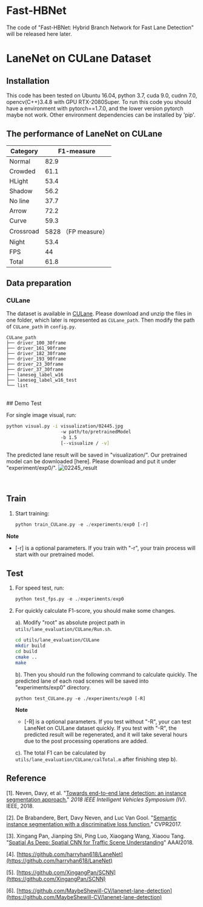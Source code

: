 # Fast-HBNet
The code of "Fast-HBNet: Hybrid Branch Network for Fast Lane Detection" will be released here later.


# LaneNet on CULane Dataset

## Installation

This code has been tested on Ubuntu 16.04, python 3.7, cuda 9.0, cudnn 7.0, opencv(C++)3.4.8 with GPU RTX-2080Super. To run this code you should have a environment with pytorch==1.7.0, and the lower version pytorch maybe not work. Other environment dependencies can be installed by 'pip'.

## The performance of LaneNet on CULane
| Category  | F1-measure          |
| --------- | ------------------- |
| Normal    | 82.9                |
| Crowded   | 61.1                |
| HLight    | 53.4                |
| Shadow    | 56.2                |
| No line   | 37.7                |
| Arrow     | 72.2                |
| Curve     | 59.3                |
| Crossroad | 5828 （FP measure） |
| Night     | 53.4                |
| FPS       | 44                  |
| Total     | 61.8                |

## Data preparation

### CULane

The dataset is available in [CULane](https://xingangpan.github.io/projects/CULane.html). Please download and unzip the files in one folder, which later is represented as `CULane_path`.  Then modify the path of `CULane_path` in `config.py`.
```
CULane_path
├── driver_100_30frame
├── driver_161_90frame
├── driver_182_30frame
├── driver_193_90frame
├── driver_23_30frame
├── driver_37_30frame
├── laneseg_label_w16
├── laneseg_label_w16_test
└── list
```
<br/>
## Demo Test

For single image visual, run:

```Bash
python visual.py -i visualization/02445.jpg 
                    -w path/to/pretrainedModel
                    -b 1.5
                    [--visualize / -v]
```

The predicted lane result will be saved in "visualization/". Our pretrained model can be downloaded [here].  Please download and put it under "experiment/exp0/".
![](LaneNetonCULane/visualization/02245_result.jpg "02245_result")

<br/>

## Train 

1. Start training:

   ```python
   python train_CULane.py -e ./experiments/exp0 [-r]
   ```
  **Note**


  - [-r] is a optional parameters. If you train with "-r", your train process will start with our pretrained model.

   
## Test 

1. For speed test, run:
   ```python
   python test_fps.py -e ./experiments/exp0
   ```

2. For quickly calculate F1-score, you should make some changes.

   a). Modify "root" as absolute project path in `utils/lane_evaluation/CULane/Run.sh`.
   ```bash
   cd utils/lane_evaluation/CULane
   mkdir build 
   cd build
   cmake ..
   make
   ```
   b). Then you should run the following command to calculate quickly. The predicted lane of each road scenes will be saved into "experiments/exp0" directory.
   ``` shell
   python test_CULane.py -e ./experiments/exp0 [-R]
   ```
    **Note**


    - [-R] is a optional parameters. If you test without "-R", your can test LaneNet on CULane dataset quickly. If you test with "-R", the predicted result will be regenerated, and it will take several hours due to the post processing operations are added.

   c). The total F1 can be calculated by `utils/lane_evaluation/CULane/calTotal.m` after finishing step b).



## Reference

[1]. Neven, Davy, et al. "[Towards end-to-end lane detection: an instance segmentation approach.](https://arxiv.org/pdf/1802.05591.pdf)" *2018 IEEE Intelligent Vehicles Symposium (IV)*. IEEE, 2018.

[2]. De Brabandere, Bert, Davy Neven, and Luc Van Gool. "[Semantic instance segmentation with a discriminative loss function.](https://arxiv.org/pdf/1708.02551.pdf)" CVPR2017.

[3]. Xingang Pan, Jianping Shi, Ping Luo, Xiaogang Wang, Xiaoou Tang. "[Spatial As Deep: Spatial CNN for Traffic Scene Understanding](https://arxiv.org/abs/1712.06080)" AAAI2018.

[4]. [https://github.com/harryhan618/LaneNet](https://github.com/harryhan618/LaneNet)

[5]. [https://github.com/XingangPan/SCNN](https://github.com/XingangPan/SCNN)

[6]. [https://github.com/MaybeShewill-CV/lanenet-lane-detection](https://github.com/MaybeShewill-CV/lanenet-lane-detection)





